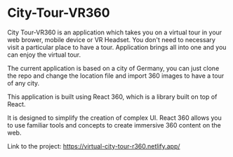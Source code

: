 # City-Tour-VR360
City Tour-VR360 is an application which takes you on a virtual tour in your web brower, mobile device or VR Headset. You don't need to necessary visit a particular place to have a tour.
Application brings all into one and you can enjoy the virtual tour.

The current application is based on a city of Germany, you can just clone the repo and change the location file and import 360 images to have a tour of any city.

This application is built using React 360, which is a library built on top of React. 

It is designed to simplify the creation of complex UI. React 360 allows you to use familiar tools and concepts to create immersive 360 content on the web.

Link to the project: https://virtual-city-tour-r360.netlify.app/

